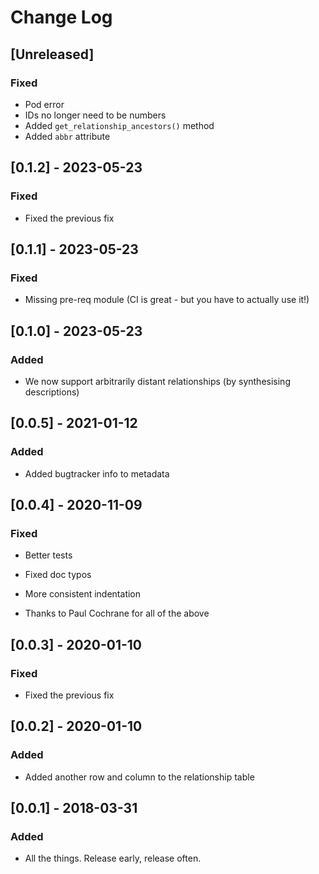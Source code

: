 # Change Log

## [Unreleased]

### Fixed

- Pod error
- IDs no longer need to be numbers
- Added `get_relationship_ancestors()` method
- Added `abbr` attribute

## [0.1.2] - 2023-05-23

### Fixed

- Fixed the previous fix

## [0.1.1] - 2023-05-23

### Fixed

- Missing pre-req module (CI is great - but you have to actually use it!)

## [0.1.0] - 2023-05-23

### Added

- We now support arbitrarily distant relationships (by synthesising descriptions)

## [0.0.5] - 2021-01-12

### Added

- Added bugtracker info to metadata

## [0.0.4] - 2020-11-09

### Fixed

- Better tests

- Fixed doc typos

- More consistent indentation

- Thanks to Paul Cochrane for all of the above

## [0.0.3] - 2020-01-10

### Fixed

- Fixed the previous fix

## [0.0.2] - 2020-01-10

### Added

- Added another row and column to the relationship table

## [0.0.1] - 2018-03-31

### Added

- All the things. Release early, release often.
